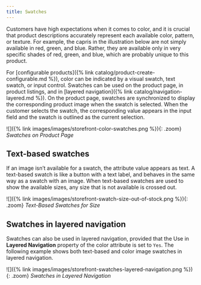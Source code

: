 ```yaml
---
title: Swatches
---
```


Customers have high expectations when it comes to color, and it is crucial that product descriptions accurately represent each available color, pattern, or texture. For example, the capris in the illustration below are not simply available in red, green, and blue. Rather, they are available only in very specific shades of red, green, and blue, which are probably unique to this product.

For [configurable products]({% link catalog/product-create-configurable.md %}), color can be indicated by a visual swatch, text swatch, or input control. Swatches can be used on the product page, in product listings, and in [layered navigation]({% link catalog/navigation-layered.md %}). On the product page, swatches are synchronized to display the corresponding product image when the swatch is selected. When the customer selects the swatch, the corresponding value appears in the input field and the swatch is outlined as the current selection.

![]({% link images/images/storefront-color-swatches.png %}){: .zoom}
_Swatches on Product Page_

## Text-based swatches

If an image isn’t available for a swatch, the attribute value appears as text. A text-based swatch is like a button with a text label, and behaves in the same way as a swatch with an image. When text-based swatches are used to show the available sizes, any size that is not available is crossed out.

![]({% link images/images/storefront-swatch-size-out-of-stock.png %}){: .zoom}
_Text-Based Swatches for Size_

## Swatches in layered navigation

Swatches can also be used in layered navigation, provided that the Use in **Layered Navigation** property of the color attribute is set to `Yes`. The following example shows both text-based and color image swatches in layered navigation.

![]({% link images/images/storefront-swatches-layered-navigation.png %}){: .zoom}
_Swatches in Layered Navigation_
